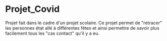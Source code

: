 # Projet_Covid
Projet fait dans le cadre d'un projet scolaire. Ce projet permet de "retracer" les personnes état allé à différentes fêtes et ainsi permettre de savoir plus facilement tous les "cas contact" qu'il y a eu.
